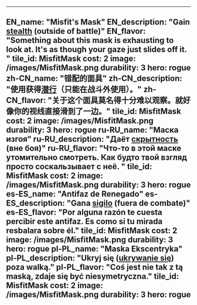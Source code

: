 ---

EN_name: "Misfit's Mask"
EN_description: "Gain <u>stealth</u> (outside of battle)"
EN_flavor: "Something about this mask is exhausting to look at. It's as though your gaze just slides off it. "
tile_id: MisfitMask
cost: 2
image: /images/MisfitMask.png
durability: 3
hero: rogue
zh-CN_name: "错配的面具"
zh-CN_description: "使用获得<u>潜行</u>（只能在战斗外使用）。"
zh-CN_flavor: "关于这个面具莫名得十分难以观察。就好像你的视线直接滑到了一边。"
tile_id: MisfitMask
cost: 2
image: /images/MisfitMask.png
durability: 3
hero: rogue
ru-RU_name: "Маска изгоя"
ru-RU_description: "Даёт <u>скрытность</u> (вне боя)"
ru-RU_flavor: "Что-то в этой маске утомительно смотреть. Как будто твой взгляд просто соскальзывает с неё. "
tile_id: MisfitMask
cost: 2
image: /images/MisfitMask.png
durability: 3
hero: rogue
es-ES_name: "Antifaz de Renegado"
es-ES_description: "Gana <u>sigilo</u> (fuera de combate)"
es-ES_flavor: "Por alguna razón te cuesta percibir este antifaz. Es como si tu mirada resbalara sobre él."
tile_id: MisfitMask
cost: 2
image: /images/MisfitMask.png
durability: 3
hero: rogue
pl-PL_name: "Maska Ekscentryka"
pl-PL_description: "Ukryj się (<u>ukrywanie się</u>) poza walką."
pl-PL_flavor: "Coś jest nie tak z tą maską, zdaje się być niesymetryczna."
tile_id: MisfitMask
cost: 2
image: /images/MisfitMask.png
durability: 3
hero: rogue
---